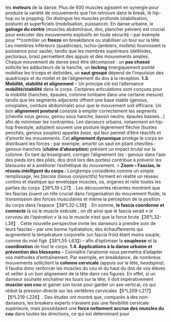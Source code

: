 les **moteurs** de la danse. Plus de 600 muscles agissent en synergie pour produire la variété de mouvements que l’on retrouve dans le break, le hip-hop ou le popping. On distingue les muscles profonds (stabilisation, posture) et superficiels (mobilisation, puissance). En danse urbaine, le **gainage du centre** (muscles abdominaux, dos, plancher pelvien) est crucial pour exécuter des mouvements explosifs en toute sécurité – par exemple pour **contrôler un **freeze** en breakdance ou stabiliser un tour sur la tête. Les membres inférieurs (quadriceps, ischio-jambiers, mollets) fournissent la puissance pour sauter, tandis que les membres supérieurs (deltöides, pectoraux, bras) permettent des appuis et des mouvements amples. Chaque mouvement de danse peut être décomposé : un **pas chassé** sollicite les adducteurs de la hanche, un **locking** énergiquement pointé mobilise les triceps et deltoïdes, un **saut groupé** dépend de l’impulsion des quadriceps et du mollet et de l’alignement du dos à la réception. **1.3. Mobilité, stabilité et alignement** – Un principe clé est l’alternance **mobilité/stabilité** dans le corps. Certaines articulations sont conçues pour la mobilité (hanches, épaules, colonne lombaire dans une certaine mesure) tandis que les segments adjacents offrent une base stable (genoux, omoplates, ceinture abdominale) pour que le mouvement soit efficace. Un bon **alignement postural** consiste à empiler correctement les segments (cheville sous genou, genou sous hanche, bassin neutre, épaules basses…) afin de minimiser les contraintes. Les danseurs urbains, notamment en hip-hop freestyle, adoptent souvent une posture légèrement fléchie (bustes penchés, genoux souples) appelée *base*, qui leur permet d’être réactifs et d’amortir les mouvements. Cet **alignement dynamique** protège le corps en distribuant les forces : par exemple, amortir un saut en pliant chevilles-genoux-hanches (**chaîne d’absorption**) prévient un impact brutal sur la colonne. En tant qu’enseignant, corriger l’alignement (ex : genoux dans l’axe des pieds lors des pliés, dos droit lors des portés) contribue à prévenir les blessures et à améliorer l’esthétique du mouvement. > **Zoom – Fascias, le *réseau intelligent* du corps :** Longtemps considérés comme un simple remplissage, les *fascias* (tissus conjonctifs) forment en réalité un réseau continu et élastique qui enveloppe muscles, os, organes et relie toutes les parties du corps【38†L19-L27】. Les découvertes récentes montrent que les fascias jouent un rôle crucial dans l’organisation du mouvement fluide, la transmission des forces musculaires et même la perception de la position du corps dans l’espace【38†L32-L39】. En somme, **le fascia coordonne et connecte** là où le muscle exécute ; on dit ainsi que le fascia serait *« le cerveau de l’opération »* là où le muscle n’est que la force brute【38†L32-L39】. Cette nouvelle perspective invite les danseurs à prendre soin de leurs fascias – par une bonne hydratation, des échauffements qui augmentent la température corporelle (un fascia froid étant moins souple, comme du miel figé【38†L55-L63】) – afin d’optimiser la **souplesse** et la **coordination** de tout le corps. **1.4. Applications à la danse urbaine et prévention des blessures** – Connaître l’anatomie vous permettra d’adapter vos méthodes d’entraînement. Par exemple, en breakdance, de nombreux mouvements sollicitent la **colonne cervicale** (appuis sur la tête, *headspins*). Il faudra donc renforcer les muscles du cou et du haut du dos de vos élèves et veiller à un bon alignement de la tête dans ces figures. En effet, si un danseur souhaite enchaîner les tours sur la tête, il doit impérativement **muscler son cou** et gainer son torse pour garder un axe vertical, ce qui réduit la pression directe sur les vertèbres cervicales【6†L209-L217】【6†L219-L226】. Des études ont montré que, comparés à des non-danseurs, les breakers experts n’avaient pas une flexibilité cervicale supérieure, mais possédaient une **force nettement accrue des muscles du cou** dans toutes les directions, ce qui est déterminant pour